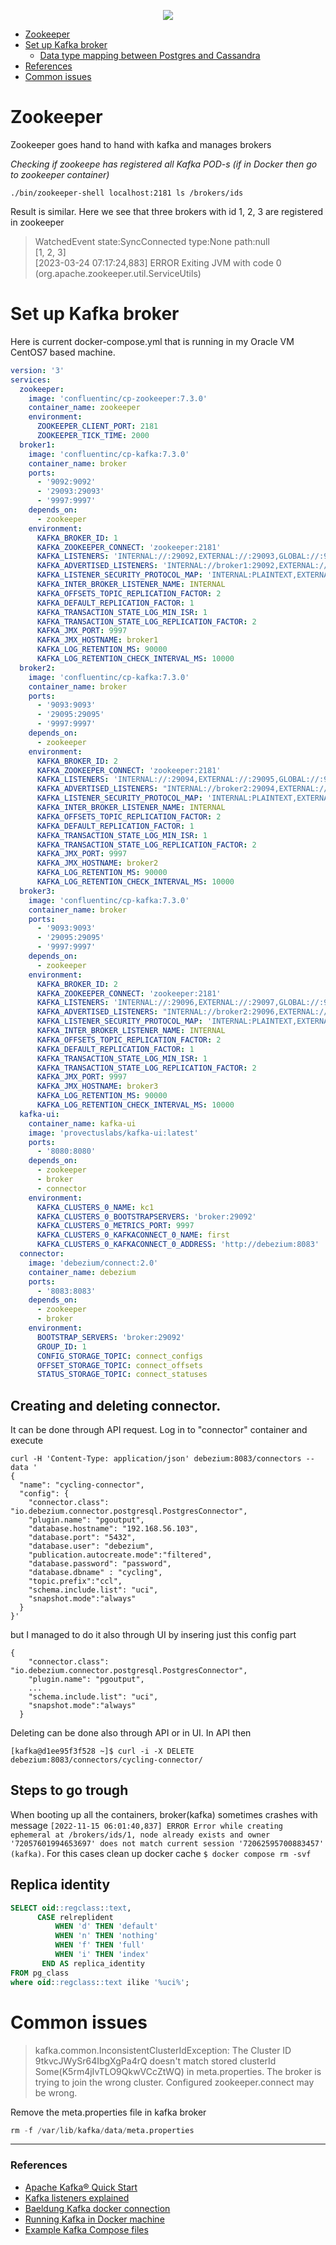 <p align="center"><img src="../img/kafkalogo.png"></p>

* [Zookeeper](#zookeeper)  
* [Set up Kafka broker](#Set-up-Kafka-broker)  
   * [Data type mapping between Postgres and Cassandra](#Data-type-mapping-between-Postgres-and-Cassandra) 
* [References](#References)
* [Common issues](#common-issues)

# Zookeeper
Zookeeper goes hand to hand with kafka and manages brokers

*Checking if zookeepe has registered all Kafka POD-s (if in Docker then go to zookeeper container)*
```
./bin/zookeeper-shell localhost:2181 ls /brokers/ids
```
Result is similar. Here we see that three brokers with id 1, 2, 3 are registered in zookeeper 
> WatchedEvent state:SyncConnected type:None path:null   
>[1, 2, 3]  
>[2023-03-24 07:17:24,883] ERROR Exiting JVM with code 0 (org.apache.zookeeper.util.ServiceUtils)  


# Set up Kafka broker
Here is current docker-compose.yml that is running in my Oracle VM CentOS7 based machine.  
```YAML
version: '3'
services:
  zookeeper:
    image: 'confluentinc/cp-zookeeper:7.3.0'
    container_name: zookeeper
    environment:
      ZOOKEEPER_CLIENT_PORT: 2181
      ZOOKEEPER_TICK_TIME: 2000
  broker1:
    image: 'confluentinc/cp-kafka:7.3.0'
    container_name: broker
    ports:
      - '9092:9092'
      - '29093:29093'
      - '9997:9997'
    depends_on:
      - zookeeper
    environment:
      KAFKA_BROKER_ID: 1
      KAFKA_ZOOKEEPER_CONNECT: 'zookeeper:2181'
      KAFKA_LISTENERS: 'INTERNAL://:29092,EXTERNAL://:29093,GLOBAL://:9092'
      KAFKA_ADVERTISED_LISTENERS: 'INTERNAL://broker1:29092,EXTERNAL://localhost:29093,GLOBAL://192.168.56.103:9092'
      KAFKA_LISTENER_SECURITY_PROTOCOL_MAP: 'INTERNAL:PLAINTEXT,EXTERNAL:PLAINTEXT,GLOBAL:PLAINTEXT'
      KAFKA_INTER_BROKER_LISTENER_NAME: INTERNAL
      KAFKA_OFFSETS_TOPIC_REPLICATION_FACTOR: 2
      KAFKA_DEFAULT_REPLICATION_FACTOR: 1
      KAFKA_TRANSACTION_STATE_LOG_MIN_ISR: 1
      KAFKA_TRANSACTION_STATE_LOG_REPLICATION_FACTOR: 2
      KAFKA_JMX_PORT: 9997
      KAFKA_JMX_HOSTNAME: broker1
      KAFKA_LOG_RETENTION_MS: 90000
      KAFKA_LOG_RETENTION_CHECK_INTERVAL_MS: 10000
  broker2:
    image: 'confluentinc/cp-kafka:7.3.0'
    container_name: broker
    ports:
      - '9093:9093'
      - '29095:29095'
      - '9997:9997'
    depends_on:
      - zookeeper
    environment:
      KAFKA_BROKER_ID: 2
      KAFKA_ZOOKEEPER_CONNECT: 'zookeeper:2181'
      KAFKA_LISTENERS: 'INTERNAL://:29094,EXTERNAL://:29095,GLOBAL://:9093'
      KAFKA_ADVERTISED_LISTENERS: "INTERNAL://broker2:29094,EXTERNAL://localhost:29095, GLOBAL://192.168.56.103:9093"
      KAFKA_LISTENER_SECURITY_PROTOCOL_MAP: 'INTERNAL:PLAINTEXT,EXTERNAL:PLAINTEXT,GLOBAL:PLAINTEXT'
      KAFKA_INTER_BROKER_LISTENER_NAME: INTERNAL
      KAFKA_OFFSETS_TOPIC_REPLICATION_FACTOR: 2
      KAFKA_DEFAULT_REPLICATION_FACTOR: 1
      KAFKA_TRANSACTION_STATE_LOG_MIN_ISR: 1
      KAFKA_TRANSACTION_STATE_LOG_REPLICATION_FACTOR: 2
      KAFKA_JMX_PORT: 9997
      KAFKA_JMX_HOSTNAME: broker2
      KAFKA_LOG_RETENTION_MS: 90000
      KAFKA_LOG_RETENTION_CHECK_INTERVAL_MS: 10000
  broker3:
    image: 'confluentinc/cp-kafka:7.3.0'
    container_name: broker
    ports:
      - '9093:9093'
      - '29095:29095'
      - '9997:9997'
    depends_on:
      - zookeeper
    environment:
      KAFKA_BROKER_ID: 2
      KAFKA_ZOOKEEPER_CONNECT: 'zookeeper:2181'
      KAFKA_LISTENERS: 'INTERNAL://:29096,EXTERNAL://:29097,GLOBAL://:9094'
      KAFKA_ADVERTISED_LISTENERS: "INTERNAL://broker2:29096,EXTERNAL://localhost:29097,GLOBAL://192.168.56.103:9094"
      KAFKA_LISTENER_SECURITY_PROTOCOL_MAP: 'INTERNAL:PLAINTEXT,EXTERNAL:PLAINTEXT,GLOBAL:PLAINTEXT'
      KAFKA_INTER_BROKER_LISTENER_NAME: INTERNAL
      KAFKA_OFFSETS_TOPIC_REPLICATION_FACTOR: 2
      KAFKA_DEFAULT_REPLICATION_FACTOR: 1
      KAFKA_TRANSACTION_STATE_LOG_MIN_ISR: 1
      KAFKA_TRANSACTION_STATE_LOG_REPLICATION_FACTOR: 2
      KAFKA_JMX_PORT: 9997
      KAFKA_JMX_HOSTNAME: broker3
      KAFKA_LOG_RETENTION_MS: 90000
      KAFKA_LOG_RETENTION_CHECK_INTERVAL_MS: 10000
  kafka-ui:
    container_name: kafka-ui
    image: 'provectuslabs/kafka-ui:latest'
    ports:
      - '8080:8080'
    depends_on:
      - zookeeper
      - broker
      - connector
    environment:
      KAFKA_CLUSTERS_0_NAME: kc1
      KAFKA_CLUSTERS_0_BOOTSTRAPSERVERS: 'broker:29092'
      KAFKA_CLUSTERS_0_METRICS_PORT: 9997
      KAFKA_CLUSTERS_0_KAFKACONNECT_0_NAME: first
      KAFKA_CLUSTERS_0_KAFKACONNECT_0_ADDRESS: 'http://debezium:8083'
  connector:
    image: 'debezium/connect:2.0'
    container_name: debezium
    ports:
      - '8083:8083'
    depends_on:
      - zookeeper
      - broker
    environment:
      BOOTSTRAP_SERVERS: 'broker:29092'
      GROUP_ID: 1
      CONFIG_STORAGE_TOPIC: connect_configs
      OFFSET_STORAGE_TOPIC: connect_offsets
      STATUS_STORAGE_TOPIC: connect_statuses

```
## Creating and deleting connector.
It can be done through API request. Log in to "connector" container and execute  
```
curl -H 'Content-Type: application/json' debezium:8083/connectors --data '
{
  "name": "cycling-connector",  
  "config": {
    "connector.class": "io.debezium.connector.postgresql.PostgresConnector", 
    "plugin.name": "pgoutput",
    "database.hostname": "192.168.56.103", 
    "database.port": "5432", 
    "database.user": "debezium",
    "publication.autocreate.mode":"filtered",	
    "database.password": "password", 
    "database.dbname" : "cycling", 
    "topic.prefix":"ccl", 
    "schema.include.list": "uci",
    "snapshot.mode":"always"	
  }
}'
``` 
but I managed to do it also through UI by insering just this config part
```
{
    "connector.class": "io.debezium.connector.postgresql.PostgresConnector", 
    "plugin.name": "pgoutput",
    ... 
    "schema.include.list": "uci",
    "snapshot.mode":"always"	
  }
```
Deleting can be done also through API or in UI. In API then
```
[kafka@d1ee95f3f528 ~]$ curl -i -X DELETE debezium:8083/connectors/cycling-connector/ 
```

## Steps to go trough
When booting up all the containers, broker(kafka) sometimes crashes with message `[2022-11-15 06:01:40,837] ERROR Error while creating ephemeral at /brokers/ids/1, node already exists and owner '72057601994653697' does not match current session '72062595700883457' (kafka)`. For this cases clean up docker cache `$ docker compose rm -svf`  

## Replica identity  
```sql
SELECT oid::regclass::text,
      CASE relreplident
          WHEN 'd' THEN 'default'
          WHEN 'n' THEN 'nothing'
          WHEN 'f' THEN 'full'
          WHEN 'i' THEN 'index'
       END AS replica_identity
FROM pg_class
where oid::regclass::text ilike '%uci%';
```

# Common issues
> kafka.common.InconsistentClusterIdException: The Cluster ID 9tkvcJWySr64IbgXgPa4rQ doesn't match stored clusterId Some(K5rm4jIvTLO9QkwVCcZtWQ) in meta.properties. The broker is trying to join the wrong cluster. Configured zookeeper.connect may be wrong.

Remove the meta.properties file in kafka broker  
```python
rm -f /var/lib/kafka/data/meta.properties
```


___
### References
* [Apache Kafka® Quick Start](https://developer.confluent.io/quickstart/kafka-docker/)  
* [Kafka listeners explained](https://rmoff.net/2018/08/02/kafka-listeners-explained/)  
* [Baeldung Kafka docker connection](https://www.baeldung.com/kafka-docker-connection)  
* [Running Kafka in Docker machine](https://medium.com/@marcelo.hossomi/running-kafka-in-docker-machine-64d1501d6f0b)  
* [Example Kafka Compose files](https://github.com/provectus/kafka-ui/blob/master/documentation/compose/DOCKER_COMPOSE.md)  
